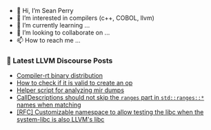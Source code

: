 - 👋 Hi, I’m Sean Perry
- 👀 I’m interested in compilers (c++, COBOL, llvm)
- 🌱 I’m currently learning ...
- 💞️ I’m looking to collaborate on ...
- 📫 How to reach me ...

<!---
s66perry/s66perry is a ✨ special ✨ repository because its `README.md` (this file) appears on your GitHub profile.
You can click the Preview link to take a look at your changes.
--->
### 📕 Latest LLVM Discourse Posts

<!-- DISCOURSE-LLVM:START -->
- [Compiler-rt binary distribution](https://discourse.llvm.org/t/compiler-rt-binary-distribution/73023#post_5)
- [How to check if it is valid to create an op](https://discourse.llvm.org/t/how-to-check-if-it-is-valid-to-create-an-op/73082#post_1)
- [Helper script for analyzing mir dumps](https://discourse.llvm.org/t/helper-script-for-analyzing-mir-dumps/73080#post_1)
- [CallDescriptions should not skip the `ranges` part in `std::ranges::*` names when matching](https://discourse.llvm.org/t/calldescriptions-should-not-skip-the-ranges-part-in-std-names-when-matching/73076#post_2)
- [[RFC] Customizable namespace to allow testing the libc when the system-libc is also LLVM&#39;s libc](https://discourse.llvm.org/t/rfc-customizable-namespace-to-allow-testing-the-libc-when-the-system-libc-is-also-llvms-libc/73079#post_1)
<!-- DISCOURSE-LLVM:END -->
